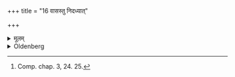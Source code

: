 +++
title = "16 वासस्तु निदध्यात्"

+++

<details><summary>मूलम्</summary>

वासस्तु निदध्यात् १६
</details>

<details><summary>Oldenberg</summary>

16. [^11]  He should, however, put down one garment (for the Fathers in common).


[^11]:  Comp. chap. 3, 24. 25.
</details>
